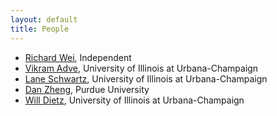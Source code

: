 ```yaml
---
layout: default
title: People
---
```


- [Richard Wei](http://rxwei.me/about), Independent
- [Vikram Adve](http://vikram.cs.illinois.edu), University of Illinois at Urbana-Champaign
- [Lane Schwartz](http://dowobeha.github.io), University of Illinois at Urbana-Champaign
- [Dan Zheng](http://danzheng.me), Purdue University
- [Will Dietz](http://wdtz.org), University of Illinois at Urbana-Champaign
